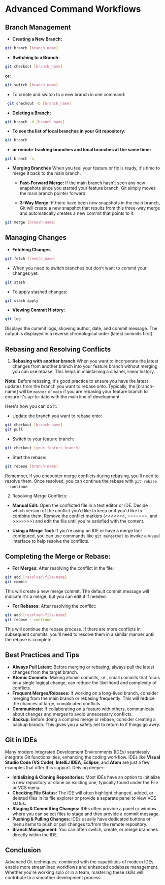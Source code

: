 # Advanced Command Workflows

## Branch Management
* **Creating a New Branch:**
```bash
git branch [branch_name]
```

* **Switching to a Branch:**
```bash
git checkout [branch_name]
```
**or:**
```bash
git switch [branch_name]
```

* To create and switch to a new branch in one command:
```bash
 git checkout -b [branch_name]
```

* **Deleting a Branch:**
```bash
git branch -d [branch_name]
```
* **To see the list of local branches in your Git repository:**
```bash
git branch
```
* **or remote-tracking branches and local branches at the same time:**
```bash
git branch -a
```

* **Merging Branches**
When you feel your feature or fix is ready, it's time to merge it back to the main branch.

  * **Fast-Forward Merge:** If the main branch hasn't seen any new snapshots since you started your feature branch, Git simply moves the main branch pointer forward.

  * **3-Way Merge:** If there have been new snapshots in the main branch, Git will create a new snapshot that results from this three-way merge and automatically creates a new commit that points to it.

```bash
git merge [branch-name]
```

## Managing Changes
* **Fetching Changes**
```bash
git fetch [remote_name]
```

* When you need to switch branches but don't want to commit your changes yet:
```bash
git stash
```

* To apply stashed changes:
```bash
git stash apply
```
* **Viewing Commit History:**
```bash
git log
```
Displays the commit logs, showing author, date, and commit message. The output is displayed in a reverse chronological order (latest commits first).

## Rebasing and Resolving Conflicts
1. **Rebasing with another branch**
When you want to incorporate the latest changes from another branch into your feature branch without merging, you can use rebase. This helps in maintaining a cleaner, linear history.

**Note:** Before rebasing, it's good practice to ensure you have the latest updates from the branch you want to rebase onto. Typically, the [branch-name] will be `master` or `main` if you are rebasing your feature branch to ensure it's up-to-date with the main line of development.

Here's how you can do it:
* Update the branch you want to rebase onto:
```bash
git checkout [branch-name]
git pull
```

* Switch to your feature branch:
```bash
git checkout [your-feature-branch]
```

* Start the rebase:
```bash
git rebase [branch-name]
```
Remember, if you encounter merge conflicts during rebasing, you'll need to resolve them. Once resolved, you can continue the rebase with `git rebase --continue`.

2. Resolving Merge Conflicts:
* **Manual Edit:** Open the conflicted file in a text editor or IDE. Decide which version of the conflict you'd like to keep or if you'd like to combine them. Remove the conflict markers (<<<<<<<, =======, and >>>>>>>) and edit the file until you're satisfied with the content.

* **Using a Merge Tool:** If you're using an IDE or have a merge tool configured, you can use commands like `git mergetool` to invoke a visual interface to help resolve the conflicts.

## Completing the Merge or Rebase:
* **For Merges:** After resolving the conflict in the file:
```bash 
git add [resolved-file-name]
git commit
```
This will create a new merge commit. The default commit message will indicate it's a merge, but you can edit it if needed.

* **For Rebases:** After resolving the conflict:
```bash
git add [resolved-file-name]
git rebase --continue 
```
This will continue the rebase process. If there are more conflicts in subsequent commits, you'll need to resolve them in a similar manner until the rebase is complete.

## Best Practices and Tips
* **Always Pull Latest:** Before merging or rebasing, always pull the latest changes from the target branch.
* **Atomic Commits:** Making atomic commits, i.e., small commits that focus on a single logical change, can reduce the likelihood and complexity of conflicts.
* **Frequent Merges/Rebases:** If working on a long-lived branch, consider merging from the main branch or rebasing frequently. This will reduce the chances of large, complicated conflicts.
* **Communicate:** If collaborating on a feature with others, communicate about changes and merges to avoid unnecessary conflicts.
* **Backup:** Before doing a complex merge or rebase, consider creating a backup branch. This gives you a safety net to return to if things go awry.

## Git in IDEs
Many modern Integrated Development Environments (IDEs) seamlessly integrate Git functionalities, enhancing the coding workflow. IDEs like **Visual Studio Code (VS Code)**, **IntelliJ IDEA**, **Eclipse**, and **Atom** are just a few examples that offer this support. Delving deeper:

* **Initializing & Cloning Repositories:** Most IDEs have an option to initialize a new repository or clone an existing one, typically found under the File or VCS menu.
* **Checking File Status:** The IDE will often highlight changed, added, or deleted files in its file explorer or provide a separate panel to view VCS status.
* **Staging & Committing Changes:** IDEs often provide a panel or window where you can select files to stage and then provide a commit message.
* **Pushing & Pulling Changes:** IDEs usually have dedicated buttons or menu items to push or pull changes to/from the remote repository.
* **Branch Management:** You can often switch, create, or merge branches directly within the IDE.

## Conclusion
Advanced Git techniques, combined with the capabilities of modern IDEs, enable more streamlined workflows and enhanced codebase management. Whether you're working solo or in a team, mastering these skills will contribute to a smoother development process.
